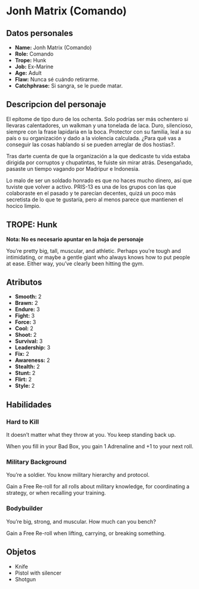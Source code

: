 
# Jonh Matrix (Comando)

## Datos personales

* **Name:** Jonh Matrix (Comando)
* **Role:** Comando
* **Trope:** Hunk
* **Job:** Ex-Marine
* **Age:** Adult
* **Flaw:** Nunca sé cuándo retirarme.
* **Catchphrase:** Si sangra, se le puede matar.

## Descripcion del personaje

El epítome de tipo duro de los ochenta. Solo podrías ser más ochentero si llevaras calentadores, un walkman y una tonelada de laca. Duro, silencioso, siempre con la frase lapidaria en la boca. Protector con su familia, leal a su país o su organización y dado a la violencia calculada. ¿Para qué vas a conseguir las cosas hablando si se pueden arreglar de dos hostias?.

Tras darte cuenta de que la organización a la que dedicaste tu vida estaba dirigida por corruptos y chupatintas, te fuiste sin mirar atrás. Desengañado, pasaste un tiempo vagando por Madripur e Indonesia.

Lo malo de ser un soldado honrado es que no haces mucho dinero, así que tuviste que volver a activo. PRIS-13 es una de los grupos con las que colaboraste en el pasado y te parecían decentes, quizá un poco más secretista de lo que te gustaría, pero al menos parece que mantienen el hocico limpio.


## TROPE: Hunk

**Nota: No es necesario apuntar en la hoja de personaje**

You’re pretty big, tall, muscular, and athletic. Perhaps you’re tough and intimidating, or maybe a gentle giant who always knows how to put people at ease. Either way, you’ve clearly been hitting the gym.

## Atributos

* **Smooth:** 2
* **Brawn:** 2
* **Endure:** 3
* **Fight:** 3
* **Force:** 3
* **Cool:** 2
* **Shoot:** 2
* **Survival:** 3
* **Leadership:** 3
* **Fix:** 2
* **Awareness:** 2
* **Stealth:** 2
* **Stunt:** 2
* **Flirt:** 2
* **Style:** 2


## Habilidades

### Hard to Kill

It doesn’t matter what they throw at you. You keep standing back up.

When you fill in your Bad Box, you gain 1 Adrenaline and +1 to your next roll.


### Military Background

You’re a soldier. You know military hierarchy and protocol.

Gain a Free Re-roll for all rolls about military knowledge, for coordinating a strategy, or when recalling your training.


### Bodybuilder

You’re big, strong, and muscular. How much can you bench?

Gain a Free Re-roll when lifting, carrying, or breaking something.




## Objetos

* Knife
* Pistol with silencer
* Shotgun

